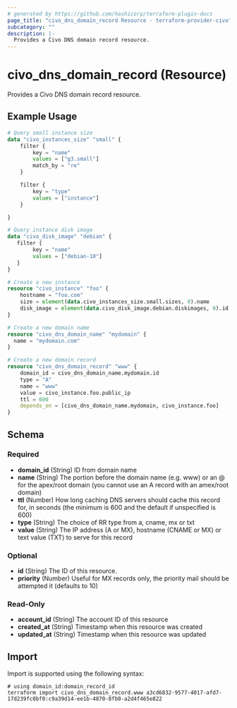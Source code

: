 ```yaml
---
# generated by https://github.com/hashicorp/terraform-plugin-docs
page_title: "civo_dns_domain_record Resource - terraform-provider-civo"
subcategory: ""
description: |-
  Provides a Civo DNS domain record resource.
---
```


# civo_dns_domain_record (Resource)

Provides a Civo DNS domain record resource.

## Example Usage

```terraform
# Query small instance size
data "civo_instances_size" "small" {
    filter {
        key = "name"
        values = ["g3.small"]
        match_by = "re"
    }

    filter {
        key = "type"
        values = ["instance"]
    }

}

# Query instance disk image
data "civo_disk_image" "debian" {
   filter {
        key = "name"
        values = ["debian-10"]
   }
}

# Create a new instance
resource "civo_instance" "foo" {
    hostname = "foo.com"
    size = element(data.civo_instances_size.small.sizes, 0).name
    disk_image = element(data.civo_disk_image.debian.diskimages, 0).id
}

# Create a new domain name
resource "civo_dns_domain_name" "mydomain" {
  name = "mydomain.com"
}

# Create a new domain record
resource "civo_dns_domain_record" "www" {
    domain_id = civo_dns_domain_name.mydomain.id
    type = "A"
    name = "www"
    value = civo_instance.foo.public_ip
    ttl = 600
    depends_on = [civo_dns_domain_name.mydomain, civo_instance.foo]
}
```

<!-- schema generated by tfplugindocs -->
## Schema

### Required

- **domain_id** (String) ID from domain name
- **name** (String) The portion before the domain name (e.g. www) or an @ for the apex/root domain (you cannot use an A record with an amex/root domain)
- **ttl** (Number) How long caching DNS servers should cache this record for, in seconds (the minimum is 600 and the default if unspecified is 600)
- **type** (String) The choice of RR type from a, cname, mx or txt
- **value** (String) The IP address (A or MX), hostname (CNAME or MX) or text value (TXT) to serve for this record

### Optional

- **id** (String) The ID of this resource.
- **priority** (Number) Useful for MX records only, the priority mail should be attempted it (defaults to 10)

### Read-Only

- **account_id** (String) The account ID of this resource
- **created_at** (String) Timestamp when this resource was created
- **updated_at** (String) Timestamp when this resource was updated

## Import

Import is supported using the following syntax:

```shell
# using domain_id:domain_record_id
terraform import civo_dns_domain_record.www a3cd6832-9577-4017-afd7-17d239fc0bf0:c9a39d14-ee1b-4870-8fb0-a2d4f465e822
```
